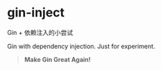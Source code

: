 # gin-inject
Gin + 依赖注入的小尝试

Gin with dependency injection. Just for experiment.

> **Make Gin Great Again!**
